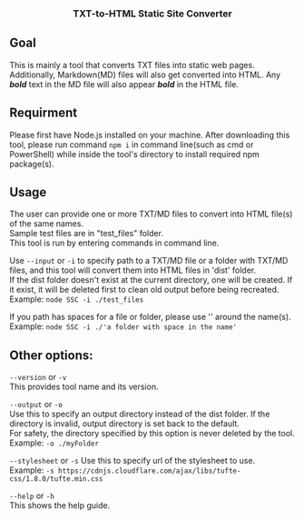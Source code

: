 <h3 align="center">TXT-to-HTML Static Site Converter</h3>

## Goal
This is mainly a tool that converts TXT files into static web pages. Additionally, Markdown(MD) files will also get converted into HTML.  Any ***bold*** text in the MD file will also appear ***bold*** in the HTML file.

## Requirment
Please first have Node.js installed on your machine. After downloading this tool, please run command `npm i` in command line(such as cmd or PowerShell) while inside the tool's directory to install required npm package(s).

## Usage
The user can provide one or more TXT/MD files to convert into HTML file(s) of the same names.<br />
Sample test files are in "test_files" folder.<br />
This tool is run by entering commands in command line.<br />

Use `--input` or `-i` to specify path to a TXT/MD file or a folder with TXT/MD files, and this tool will convert them into HTML files in 'dist' folder.<br />
If the dist folder doesn't exist at the current directory, one will be created. If it exist, it will be deleted first to clean old output before being recreated.<br />
Example: `node SSC -i ./test_files`

If you path has spaces for a file or folder, please use '' around the name(s).<br />
Example: `node SSC -i ./'a folder with space in the name'`

## Other options:
`--version` or `-v`<br />
This provides tool name and its version.

`--output` or `-o`<br />
Use this to specify an output directory instead of the dist folder. If the directory is invalid, output directory is set back to the default.<br />
For safety, the directory specified by this option is never deleted by the tool.<br />
Example: `-o ./myFolder`

`--stylesheet` or `-s`
Use this to specify url of the stylesheet to use.<br />
Example: `-s https://cdnjs.cloudflare.com/ajax/libs/tufte-css/1.8.0/tufte.min.css`

`--help` or `-h`<br />
This shows the help guide.
